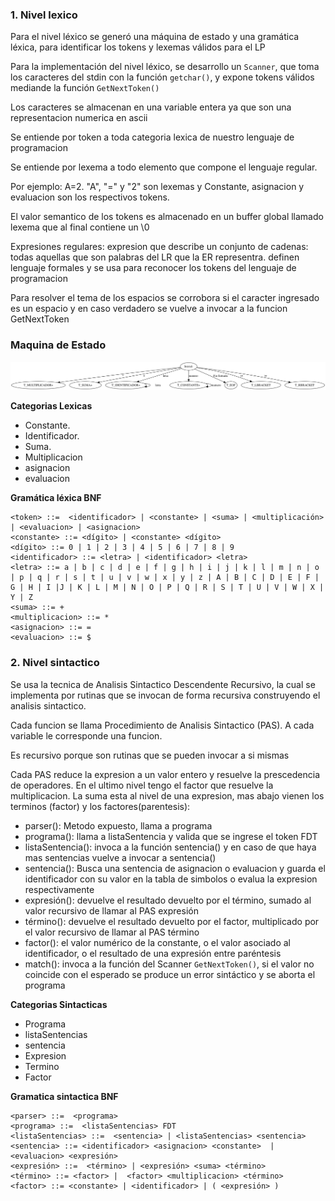 
### 1. Nivel lexico

Para el nivel léxico se generó una máquina de estado y una gramática léxica, para identificar los tokens y lexemas válidos para el LP

Para la implementación del nivel léxico, se desarrollo un `Scanner`, que toma los caracteres del stdin con la función `getchar()`, y expone tokens válidos mediande la función `GetNextToken()`

Los caracteres se almacenan en una variable entera ya que son una representacion numerica en ascii

Se entiende por token a toda categoria lexica de nuestro lenguaje de programacion

Se entiende por lexema a todo elemento que compone el lenguaje regular. 

Por ejemplo: A=2. "A", "=" y "2" son lexemas y Constante, asignacion y evaluacion son los respectivos tokens.

El valor semantico de los tokens es almacenado en un buffer global llamado lexema que al final contiene un \0

Expresiones regulares: expresion que describe un conjunto de cadenas: todas aquellas que son palabras del LR que la ER representra. definen lenguaje formales y se usa para reconocer los tokens del lenguaje de programacion

Para resolver el tema de los espacios se corrobora si el caracter ingresado es un espacio y en caso verdadero se vuelve a invocar a la funcion GetNextToken



### Maquina de Estado
![NivelLexico](./img/maquina.gv.svg)

**Categorias Lexicas**
- Constante.
- Identificador.
- Suma.
- Multiplicacion
- asignacion
- evaluacion

**Gramática léxica BNF**
```
<token> ::=  <identificador> | <constante> | <suma> | <multiplicación> | <evaluacion> | <asignacion> 
<constante> ::= <dígito> | <constante> <dígito>
<dígito> ::= 0 | 1 | 2 | 3 | 4 | 5 | 6 | 7 | 8 | 9
<identificador> ::= <letra> | <identificador> <letra>
<letra> ::= a | b | c | d | e | f | g | h | i | j | k | l | m | n | o | p | q | r | s | t | u | v | w | x | y | z | A | B | C | D | E | F | G | H | I |J | K | L | M | N | O | P | Q | R | S | T | U | V | W | X | Y | Z
<suma> ::= +
<multiplicacion> ::= *
<asignacion> ::= =
<evaluacion> ::= $
```

### 2. Nivel sintactico


Se usa la tecnica de Analisis Sintactico Descendente Recursivo, la cual se implementa por rutinas que se invocan de forma recursiva construyendo el analisis sintactico. 

Cada funcion se llama Procedimiento de Analisis Sintactico (PAS). A cada variable le corresponde una funcion.

Es recursivo porque son rutinas que se pueden invocar a si mismas

Cada PAS reduce la expresion a un valor entero y resuelve la prescedencia de operadores. En el ultimo nivel tengo el factor que resuelve la multiplicacion.  La suma esta al nivel de una expresion, mas abajo vienen los terminos (factor) y los factores(parentesis):

- parser(): Metodo expuesto, llama a programa 
- programa(): llama a listaSentencia y valida que se ingrese el token FDT
- listaSentencia(): invoca a la función sentencia() y en caso de que haya mas sentencias vuelve a invocar a sentencia()
- sentencia(): Busca una sentencia de asignacion o evaluacion y guarda el identificador con su valor en la tabla de simbolos o evalua la expresion respectivamente
- expresión(): devuelve el resultado devuelto por el término, sumado al valor recursivo de llamar al PAS expresión
- término(): devuelve el resultado devuelto por el factor, multiplicado por el valor recursivo de llamar al PAS término
- factor(): el valor numérico de la constante, o el valor asociado al identificador, o el resultado de una expresión entre paréntesis
- match(): invoca a la función del Scanner `GetNextToken()`, si el valor no coincide con el esperado se produce un error sintáctico y se aborta el programa

**Categorias Sintacticas**
- Programa
- listaSentencias
- sentencia
- Expresion
- Termino
- Factor

**Gramatica sintactica BNF**
```
<parser> ::=  <programa>
<programa> ::=  <listaSentencias> FDT
<listaSentencias> ::=  <sentencia> | <listaSentencias> <sentencia>
<sentencia> ::= <identificador> <asignacion> <constante>  |  <evaluacion> <expresión> 
<expresión> ::=  <término> | <expresión> <suma> <término>
<término> ::= <factor> |  <factor> <multiplicacion> <término>
<factor> ::= <constante> | <identificador> | ( <expresión> ) 
```


